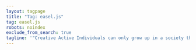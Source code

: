 ```yaml
---
layout: tagpage
title: "Tag: easel.js"
tag: easel.js
robots: noindex
exclude_from_search: true
tagline: '"Creative Active Individuals can only grow up in a society that emphasizes learning instead of teaching." - Chris Alexander'
---
```

